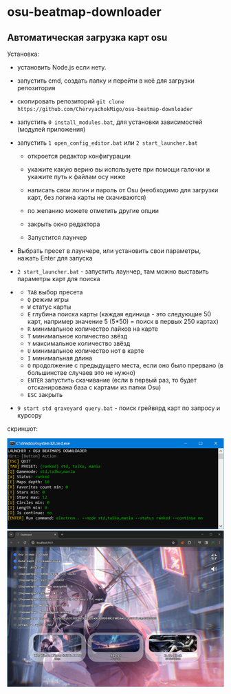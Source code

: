 # osu-beatmap-downloader
<h2>Автоматическая загрузка карт osu</h2>

Установка:

* установить Node.js если нету.

* запустить cmd, создать папку и перейти в неё для загрузки репозитория

* скопировать репозиторий `git clone https://github.com/ChervyachokMigo/osu-beatmap-downloader`

* запустить `0 install_modules.bat`, для установки зависимостей (модулей приложения)

* запустить `1 open_config_editor.bat` или `2 start_launcher.bat`
  
  * откроется редактор конфигурации
  
  * укажите какую верию вы используете при помощи галочки и укажите путь к файлам осу ниже
    
  * написать свои логин и пароль от Osu (необходимо для загрузки карт, без логина карты не скачиваются)
    
  * по желанию можете отметить другие опции

  * закрыть окно редактора
 
  * Запустится лаунчер
 
* Выбрать пресет в лаунчере, или установить свои параметры, нажать Enter для запуска

* `2 start_launcher.bat` - запустить лаунчер, там можно выставить параметры карт для поиска
* - `TAB` выбор пресета
  - `Q` режим игры
  - `W` статус карты
  - `E` глубина поиска карты (каждая единица - это следующие 50 карт, например значение 5 (5*50) = поиск в первых 250 картах)
  - `R` минимальное количество лайков на карте
  - `T` минимальное количество звёзд
  - `Y` максимальное количество звёзд
  - `U` минимальное количество нот в карте
  - `I` минимальная длина
  - `O` продолжение с предыдущего места, если оно было прервано (в большинстве случаев это не нужно)
  - `ENTER` запустить скачивание (если в первый раз, то будет отсканирована база с картами из папки Osu)
  - `ESC` закрыть
* `9 start std graveyard query.bat` - поиск грейвярд карт по запросу и курсору

скриншот: 

<img src="https://github.com/ChervyachokMigo/osu-beatmap-downloader/blob/main/misc/1.png?raw=true" width="600" />
<img src="https://github.com/ChervyachokMigo/osu-beatmap-downloader/blob/main/misc/2.png?raw=true" width="600" />
